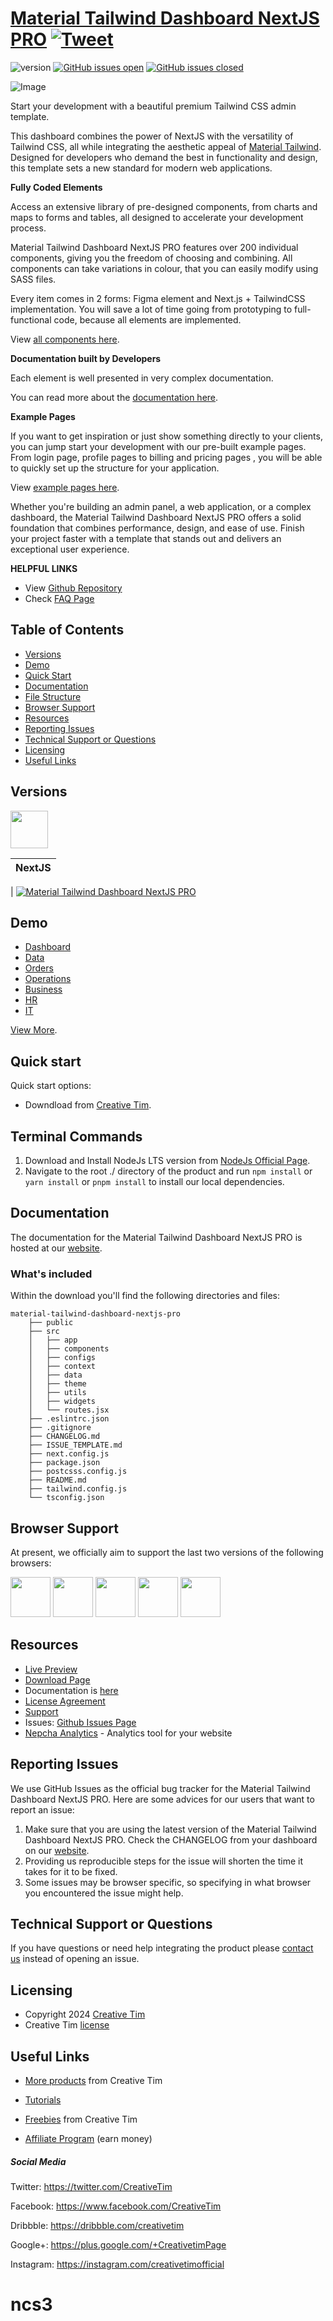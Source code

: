 # [Material Tailwind Dashboard NextJS PRO](https://demos.creative-tim.com/nextjs-material-tailwind-dashboard-pro/#/?ref=readme-mtdnp) [![Tweet](https://img.shields.io/twitter/url/http/shields.io.svg?style=social&logo=twitter)](https://twitter.com/intent/tweet?url=https://www.creative-tim.com/product/material-tailwind-dashboard-nextjs-pro&text=Check%20Material%20Tailwind%20Dashboard%20NextJS%20made%20by%20@CreativeTim%20#webdesign%20#kit%20#materialdesign%20#react%20#materialtailwind%20#tailwindcss%20https://www.creative-tim.com/product/material-tailwind-dashboard-nextjs-pro)

![version](https://img.shields.io/badge/version-1.0.0-blue.svg) [![GitHub issues open](https://img.shields.io/github/issues/creativetimofficial/nextjs-material-tailwind-dashboard-pro.svg)](https://github.com/creativetimofficial/nextjs-material-tailwind-dashboard-pro/issues?q=is%3Aopen+is%3Aissue) [![GitHub issues closed](https://img.shields.io/github/issues-closed-raw/creativetimofficial/nextjs-material-tailwind-dashboard-pro.svg)](https://github.com/creativetimofficial/nextjs-material-tailwind-dashboard-pro/issues?q=is%3Aissue+is%3Aclosed)

![Image](https://s3.amazonaws.com/creativetim_bucket/products/781/original/material-tailwind-dashboard-nextjs-pro.jpg)

Start your development with a beautiful premium Tailwind CSS admin template.

This dashboard combines the power of NextJS with the versatility of Tailwind CSS, all while integrating the aesthetic appeal of [Material Tailwind](https://www.material-tailwind.com). Designed for developers who demand the best in functionality and design, this template sets a new standard for modern web applications.

**Fully Coded Elements**

Access an extensive library of pre-designed components, from charts and maps to forms and tables, all designed to accelerate your development process.

Material Tailwind Dashboard NextJS PRO features over 200 individual components, giving you the freedom of choosing and combining. All components can take variations in colour, that you can easily modify using SASS files.

Every item comes in 2 forms: Figma element and Next.js + TailwindCSS implementation. You will save a lot of time going from prototyping to full-functional code, because all elements are implemented.

View [all components here](https://www.material-tailwind.com/docs/react/button).

**Documentation built by Developers**

Each element is well presented in very complex documentation.

You can read more about the [documentation here](https://www.material-tailwind.com/docs/react/installation).

**Example Pages**

If you want to get inspiration or just show something directly to your clients, you can jump start your development with our pre-built example pages. From login page, profile pages to billing and pricing pages , you will be able to quickly set up the structure for your application.

View [example pages here](https://demos.creative-tim.com/nextjs-material-tailwind-dashboard-pro).

Whether you're building an admin panel, a web application, or a complex dashboard, the Material Tailwind Dashboard NextJS PRO offers a solid foundation that combines performance, design, and ease of use. Finish your project faster with a template that stands out and delivers an exceptional user experience.

**HELPFUL LINKS**

- View [Github Repository](https://github.com/creativetimofficial/ct-nextjs-material-tailwind-dashboard-pro)
- Check [FAQ Page](https://www.creative-tim.com/faq)

## Table of Contents

- [Versions](#versions)
- [Demo](#demo)
- [Quick Start](#quick-start)
- [Documentation](#documentation)
- [File Structure](#file-structure)
- [Browser Support](#browser-support)
- [Resources](#resources)
- [Reporting Issues](#reporting-issues)
- [Technical Support or Questions](#technical-support-or-questions)
- [Licensing](#licensing)
- [Useful Links](#useful-links)

## Versions

[<img src="https://raw.githubusercontent.com/creativetimofficial/public-assets/master/logos/react-logo.jpg?raw=true" width="60" height="60" />](https://www.creative-tim.com/product/material-tailwind-dashboard-nextjs-pro?ref=readme-mtdnp)

| NextJS |
| ------ |

| [![Material Tailwind Dashboard NextJS PRO](https://s3.amazonaws.com/creativetim_bucket/products/781/thumb/material-tailwind-dashboard-nextjs-pro.jpg)](https://demos.creative-tim.com/nextjs-material-tailwind-dashboard-pro/#/?ref=readme-mtdnp)

## Demo

- [Dashboard](https://demos.creative-tim.com/nextjs-material-tailwind-dashboard-pro/dashboard/overview?ref=readme-mtdnp)
- [Data](https://demos.creative-tim.com/nextjs-material-tailwind-dashboard-pro/dashboard/data?ref=readme-mtdnp)
- [Orders](https://demos.creative-tim.com/nextjs-material-tailwind-dashboard-pro/supply-chain/orders?ref=readme-mtdnp)
- [Operations](https://demos.creative-tim.com/nextjs-material-tailwind-dashboard-pro/operations/maintenance?ref=readme-mtdnp)
- [Business](https://demos.creative-tim.com/nextjs-material-tailwind-dashboard-pro/business/finance?ref=readme-mtdnp)
- [HR](https://demos.creative-tim.com/nextjs-material-tailwind-dashboard-pro/business-support/hr?ref=readme-mtdnp)
- [IT](https://demos.creative-tim.com/nextjs-material-tailwind-dashboard-pro/business-support/it?ref=readme-mtdnp)

[View More](https://demos.creative-tim.com/nextjs-material-tailwind-dashboard-pro/?ref=readme-mtdnp).

## Quick start

Quick start options:

- Downdload from [Creative Tim](https://www.creative-tim.com/product/material-tailwind-dashboard-nextjs-pro?ref=readme-mtdnp).

## Terminal Commands

1. Download and Install NodeJs LTS version from [NodeJs Official Page](https://nodejs.org/en/download/).
2. Navigate to the root ./ directory of the product and run `npm install` or `yarn install` or `pnpm install` to install our local dependencies.

## Documentation

The documentation for the Material Tailwind Dashboard NextJS PRO is hosted at our [website](https://material-tailwind.com/?ref=readme-mtdnp).

### What's included

Within the download you'll find the following directories and files:

```
material-tailwind-dashboard-nextjs-pro
    ├── public
    ├── src
    │   ├── app
    │   ├── components
    │   ├── configs
    │   ├── context
    │   ├── data
    │   ├── theme
    │   ├── utils
    │   ├── widgets
    │   └── routes.jsx
    ├── .eslintrc.json
    ├── .gitignore
    ├── CHANGELOG.md
    ├── ISSUE_TEMPLATE.md
    ├── next.config.js
    ├── package.json
    ├── postcsss.config.js
    ├── README.md
    ├── tailwind.config.js
    └── tsconfig.json
```

## Browser Support

At present, we officially aim to support the last two versions of the following browsers:

<img src="https://s3.amazonaws.com/creativetim_bucket/github/browser/chrome.png" width="64" height="64"> <img src="https://s3.amazonaws.com/creativetim_bucket/github/browser/firefox.png" width="64" height="64"> <img src="https://s3.amazonaws.com/creativetim_bucket/github/browser/edge.png" width="64" height="64"> <img src="https://s3.amazonaws.com/creativetim_bucket/github/browser/safari.png" width="64" height="64"> <img src="https://s3.amazonaws.com/creativetim_bucket/github/browser/opera.png" width="64" height="64">

## Resources

- [Live Preview](https://demos.creative-tim.com/nextjs-material-tailwind-dashboard-pro/?ref=readme-mtdnp)
- [Download Page](https://www.creative-tim.com/product/material-tailwind-dashboard-nextjs-pro?ref=readme-mtdnp)
- Documentation is [here](https://material-tailwind.com/?ref=readme-mtdnp)
- [License Agreement](https://www.creative-tim.com/license?ref=readme-mtdnp)
- [Support](https://www.creative-tim.com/contact-us?ref=readme-mtdnp)
- Issues: [Github Issues Page](https://github.com/creativetimofficial/ct-nextjs-material-tailwind-dashboard-pro/issues)
- [Nepcha Analytics](https://nepcha.com?ref=readme) - Analytics tool for your website

## Reporting Issues

We use GitHub Issues as the official bug tracker for the Material Tailwind Dashboard NextJS PRO. Here are some advices for our users that want to report an issue:

1. Make sure that you are using the latest version of the Material Tailwind Dashboard NextJS PRO. Check the CHANGELOG from your dashboard on our [website](https://www.creative-tim.com/product/material-tailwind-dashboard-nextjs-pro?ref=readme-mtdnp).
2. Providing us reproducible steps for the issue will shorten the time it takes for it to be fixed.
3. Some issues may be browser specific, so specifying in what browser you encountered the issue might help.

## Technical Support or Questions

If you have questions or need help integrating the product please [contact us](https://www.creative-tim.com/contact-us?ref=readme-mtdnp) instead of opening an issue.

## Licensing

- Copyright 2024 [Creative Tim](https://www.creative-tim.com?ref=readme-mtdnp)
- Creative Tim [license](https://www.creative-tim.com/license?ref=readme-mtdnp)

## Useful Links

- [More products](https://www.creative-tim.com/templates?ref=readme-mtdnp) from Creative Tim

- [Tutorials](https://www.youtube.com/channel/UCVyTG4sCw-rOvB9oHkzZD1w)

- [Freebies](https://www.creative-tim.com/bootstrap-themes/free?ref=readme-mtdnp) from Creative Tim

- [Affiliate Program](https://www.creative-tim.com/affiliates/new?ref=readme-mtdnp) (earn money)

##### Social Media

Twitter: <https://twitter.com/CreativeTim>

Facebook: <https://www.facebook.com/CreativeTim>

Dribbble: <https://dribbble.com/creativetim>

Google+: <https://plus.google.com/+CreativetimPage>

Instagram: <https://instagram.com/creativetimofficial>
# ncs3
